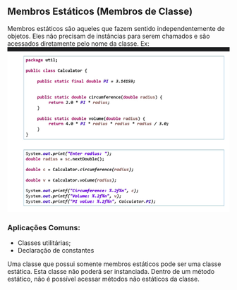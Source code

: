## Membros Estáticos (Membros de Classe)

Membros estáticos são aqueles que fazem sentido independentemente de objetos. Eles não precisam de instâncias para serem chamados e são acessados diretamente pelo nome da classe. Ex:
![Membros Estáticos](../img/membrosEstaticos.png)

### Aplicações Comuns:
- Classes utilitárias;
- Declaração de constantes

Uma classe que possui somente membros estáticos pode ser uma classe estática. Esta classe não poderá ser instanciada. Dentro de um método estático, não é possível acessar métodos não estáticos da classe.